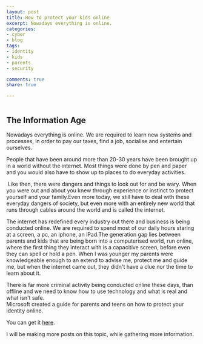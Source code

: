 ```yaml
---
layout: post
title: How to protect your kids online
excerpt: Nowadays everything is online.
categories:
- cyber
- blog
tags:
- identity
- kids
- parents
- security

comments: true
share: true

---
```

<p><img src="{{ site.baseurl }}/images/own-your-space.png" alt="" /></p>
<h2>The Information Age</h2>
<p>Nowadays everything is online. We are required to learn new systems and processes, in order to pay our taxes, find a job, socialise and entertain ourselves.</p>
<p>People that have been around more than 20-30 years have been brought up in a world without the internet. Most things were done by pen and paper and you would also have to show up to places to do everyday activities.</p>
<div>
<p> Like then, there were dangers and things to look out for and be wary. When you were out and about you knew through experience or instinct to protect yourself and your family.Even more today, we still have to deal with these everyday dangers of society, but even more with an entirely new world that runs through cables around the world and is called the internet.</p>
<div>
<p>The internet has redefined every industry out there and business is being conducted online. We are required to spend most of our daily hours staring at a screen, a pc, an iphone, an iPad.The generation gap lies between parents and kids that are being born into a computerised world, run online, where the first thing they interact with is a capacitive screen, before even they can spell or hold a pen. When I was younger my parents were knowledgeable enough to an extend to advise me, protect me and guide me, but when the internet came out, they didn't have a clue nor the time to learn about it.</p>
<div>There is far more criminal activity being conducted online these days, than offline and we need to know how to use technology and what is real and what isn't safe.</div>
</div>
<div>Microsoft created a guide for parents and teens on how to protect your identity online.</div>
<div>
<p>You can get it <a href="https://www.evernote.com/shard/s6/sh/6e92de06-77bc-4f0b-9e13-bcea6790758e/ec007fe6f26ee84471e7b82d02bed5db" target="_blank" shape="rect">here</a>.</p>
<div>I will be making more posts on this topic, while gathering more information.</div>
</div>
</div>

